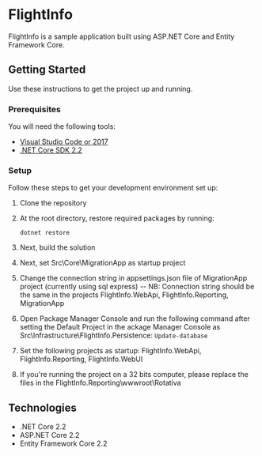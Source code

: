 # FlightInfo

FlightInfo is a sample application built using ASP.NET Core and Entity Framework Core.



## Getting Started
Use these instructions to get the project up and running.

### Prerequisites
You will need the following tools:

* [Visual Studio Code or 2017](https://www.visualstudio.com/downloads/)
* [.NET Core SDK 2.2](https://www.microsoft.com/net/download/dotnet-core/2.2)

### Setup
Follow these steps to get your development environment set up:

  1. Clone the repository
 
  2. At the root directory, restore required packages by running:
     ```
     dotnet restore
     ```
  3. Next, build the solution 

  4. Next, set Src\Core\MigrationApp as startup project

  5. Change the connection string in appsettings.json file of MigrationApp project (currently using sql express) -- NB: Connection string should be the same in the projects FlightInfo.WebApi, FlightInfo.Reporting, MigrationApp

  6. Open Package Manager Console and run the following command after setting the Default Project in the ackage Manager Console as Src\Infrastructure\FlightInfo.Persistence:
	```
	Update-database
	```
  7. Set the following projects as startup: FlightInfo.WebApi, FlightInfo.Reporting, FlightInfo.WebUI

  8. If you're running the project on a 32 bits computer, please replace the files in the FlightInfo.Reporting\wwwroot\Rotativa



## Technologies
* .NET Core 2.2
* ASP.NET Core 2.2
* Entity Framework Core 2.2